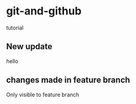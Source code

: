 # git-and-github
tutorial

## New update
hello

## changes made in feature branch

Only visible to feature branch
